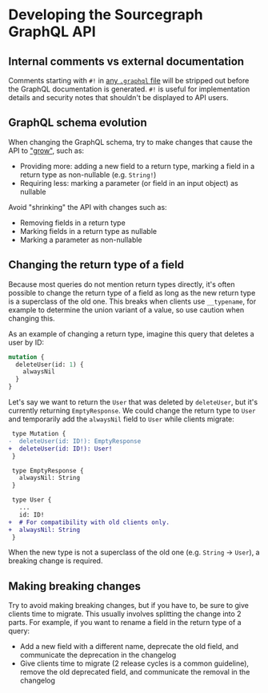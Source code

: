# Developing the Sourcegraph GraphQL API

## Internal comments vs external documentation

Comments starting with `#!` in [any `.graphql` file](https://github.com/sourcegraph/sourcegraph/blob/master/cmd/frontend/graphqlbackend/) will be stripped out before the GraphQL documentation is generated. `#!` is useful for implementation details and security notes that shouldn't be displayed to API users.

## GraphQL schema evolution

When changing the GraphQL schema, try to make changes that cause the API to ["grow"](https://youtu.be/oyLBGkS5ICk?t=19m49s), such as:

- Providing more: adding a new field to a return type, marking a field in a return type as non-nullable (e.g. `String!`)
- Requiring less: marking a parameter (or field in an input object) as nullable

Avoid "shrinking" the API with changes such as:

- Removing fields in a return type
- Marking fields in a return type as nullable
- Marking a parameter as non-nullable

## Changing the return type of a field

Because most queries do not mention return types directly, it's often possible to change the return type of a field as long as the new return type is a superclass of the old one. This breaks when clients use `__typename`, for example to determine the union variant of a value, so use caution when changing this.

As an example of changing a return type, imagine this query that deletes a user by ID:

```graphql
mutation {
  deleteUser(id: 1) {
    alwaysNil
  }
}
```

Let's say we want to return the `User` that was deleted by `deleteUser`, but it's currently returning `EmptyResponse`. We could change the return type to `User` and temporarily add the `alwaysNil` field to `User` while clients migrate:

```diff
 type Mutation {
-  deleteUser(id: ID!): EmptyResponse
+  deleteUser(id: ID!): User!
 }

 type EmptyResponse {
   alwaysNil: String
 }

 type User {
   ...
   id: ID!
+  # For compatibility with old clients only.
+  alwaysNil: String
 }
```

When the new type is not a superclass of the old one (e.g. `String` -> `User`), a breaking change is required.

## Making breaking changes

Try to avoid making breaking changes, but if you have to, be sure to give clients time to migrate. This usually involves splitting the change into 2 parts. For example, if you want to rename a field in the return type of a query:

- Add a new field with a different name, deprecate the old field, and communicate the deprecation in the changelog
- Give clients time to migrate (2 release cycles is a common guideline), remove the old deprecated field, and communicate the removal in the changelog

